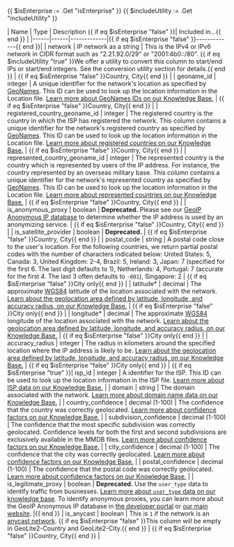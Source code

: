 {{ $isEnterprise := .Get "isEnterprise" }}
{{ $includeUtility := .Get "includeUtility" }}

| Name | Type | Description {{ if eq $isEnterprise "false" }}| Included in...{{ end }} |
|------|------|-------------|{{ if eq $isEnterprise "false" }}-------------{{ end }}|
| network | IP network as a string | This is the IPv4 or IPv6 network in CIDR format such as "2.21.92.0/29" or "2001:4b0::/80". {{ if eq $includeUtility "true" }}We offer a utility to convert this column to start/end IPs or start/end integers. See the conversion utility section for details.{{ end }} | {{ if eq $isEnterprise "false" }}Country, City{{ end }} |
| geoname_id | integer | A unique identifier for the network's location as specified by [GeoNames](https://www.geonames.org/). This ID can be used to look up the location information in the Location file. [Learn more about GeoNames IDs on our Knowledge Base.](https://support.maxmind.com/hc/en-us/articles/4414877149467-IP-Geolocation-Data#h_01FRRNFD5Z5EWNCAXM6SZZ5H2C) | {{ if eq $isEnterprise "false" }}Country, City{{ end }} |
| registered_country_geoname_id | integer | The registered country is the country in which the ISP has registered the network. This column contains a unique identifier for the network's registered country as specified by [GeoNames](https://www.geonames.org/). This ID can be used to look up the location information in the Location file. [Learn more about registered countries on our Knowledge Base.](https://support.maxmind.com/hc/en-us/articles/4414762983195-Country-level-and-City-level-Geolocation) | {{ if eq $isEnterprise "false" }}Country, City{{ end }} |
| represented_country_geoname_id | integer | The represented country is the country which is represented by users of the IP address. For instance, the country represented by an overseas military base. This column contains a unique identifier for the network's represented country as specified by [GeoNames](https://www.geonames.org/). This ID can be used to look up the location information in the Location file. [Learn more about represented countries on our Knowledge Base.](https://support.maxmind.com/hc/en-us/articles/4414762983195-Country-level-and-City-level-Geolocation) | {{ if eq $isEnterprise "false" }}Country, City{{ end }} |
| is_anonymous_proxy | boolean | **Deprecated.** Please see our [GeoIP Anonymous IP database](https://www.maxmind.com/en/geoip2-anonymous-ip-database) to determine whether the IP address is used by an anonymizing service. | {{ if eq $isEnterprise "false" }}Country, City{{ end }} |
| is_satellite_provider | boolean | **Deprecated.** | {{ if eq $isEnterprise "false" }}Country, City{{ end }} |
| postal_code | string | A postal code close to the user's location. For the following countries, we return partial postal codes with the number of characters indicated below: United States: 5, Canada: 3, United Kingdom: 2-4, Brazil: 5, Ireland: 3, Japan: 7 (specified for the first 6. The last digit defaults to 1), Netherlands: 4, Portugal: 7 (accurate for the first 4. The last 3 often defaults to `-001`), Singapore: 2 | {{ if eq $isEnterprise "false" }}City only{{ end }} |
| latitude* | decimal | The approximate [WGS84](https://en.wikipedia.org/wiki/World_Geodetic_System) latitude of the location associated with the network. [Learn about the geolocation area defined by latitude, longitude, and accuracy radius, on our Knowledge Base.](https://support.maxmind.com/hc/en-us/articles/4414877149467-IP-Geolocation-Data#h_01FRRHZZP6RAYSNZTYE4MQ3MWY) | {{ if eq $isEnterprise "false" }}City only{{ end }} |
| longitude* | decimal | The approximate [WGS84](https://en.wikipedia.org/wiki/World_Geodetic_System) longitude of the location associated with the network. [Learn about the geolocation area defined by latitude, longitude, and accuracy radius, on our Knowledge Base.](https://support.maxmind.com/hc/en-us/articles/4414877149467-IP-Geolocation-Data#h_01FRRHZZP6RAYSNZTYE4MQ3MWY) | {{ if eq $isEnterprise "false" }}City only{{ end }} |
| accuracy_radius | integer | The radius in kilometers around the specified location where the IP address is likely to be. [Learn about the geolocation area defined by latitude, longitude, and accuracy radius, on our Knowledge Base.](https://support.maxmind.com/hc/en-us/articles/4414877149467-IP-Geolocation-Data#h_01FRRHZZP6RAYSNZTYE4MQ3MWY) | {{ if eq $isEnterprise "false" }}City only{{ end }} |
{{ if eq $isEnterprise "true" }}| isp_id | integer | A identifier for the ISP. This ID can be used to look up the location information in the ISP file. [Learn more about ISP data on our Knowledge Base.](https://support.maxmind.com/hc/en-us/articles/4408200231067-IP-Network-Data#h_01FN989KHXR7TGXPB5T2DK0Q77) |
| domain | string | The domain associated with the network. [Learn more about domain name data on our Knowledge Base.](https://support.maxmind.com/hc/en-us/articles/4408200231067-IP-Network-Data#h_01FN98A5BNTS0GGWTD2QA4AHXN) |
| country_confidence | decimal (1-100) | The confidence that the country was correctly geolocated. [Learn more about confidence factors on our Knowledge Base.](https://support.maxmind.com/hc/en-us/articles/4414877149467-IP-Geolocation-Data#h_01FRRHZ767N9MJJ21K9CW04WWQ) |
| subdivision_confidence | decimal (1-100) | The confidence that the most specific subdivision was correctly geolocated. Confidence levels for both the first and second subdivisions are exclusively available in the MMDB files. [Learn more about confidence factors on our Knowledge Base.](https://support.maxmind.com/hc/en-us/articles/4414877149467-IP-Geolocation-Data#h_01FRRHZ767N9MJJ21K9CW04WWQ) |
| city_confidence | decimal (1-100) | The confidence that the city was correctly geolocated. [Learn more about confidence factors on our Knowledge Base.](https://support.maxmind.com/hc/en-us/articles/4414877149467-IP-Geolocation-Data#h_01FRRHZ767N9MJJ21K9CW04WWQ) |
| postal_confidence | decimal (1-100) | The confidence that the postal code was correctly geolocated. [Learn more about confidence factors on our Knowledge Base.](https://support.maxmind.com/hc/en-us/articles/4414877149467-IP-Geolocation-Data#h_01FRRHZ767N9MJJ21K9CW04WWQ) |
| is_legitimate_proxy | boolean | **Deprecated.** Use the `user_type` data to identify traffic from businesses. [Learn more about `user_type` data on our knowledge base](https://support.maxmind.com/hc/en-us/articles/4408208479131-User-Context-Data#h_01FN9BTGFQVP41YNPDGM454T2T). To identify anonymous proxies, you can learn more about the GeoIP Anonymous IP database in [the developer portal](/geoip/docs/databases/anonymous-ip) or [our main website](https://www.maxmind.com/en/solutions/geoip2-enterprise-product-suite/anonymous-ip-database). |{{ end }}
| is_anycast | boolean | This is `1` if the network is an [anycast network](https://en.wikipedia.org/wiki/Anycast). {{ if eq $isEnterprise "false" }}This column will be empty in GeoLite2-Country and GeoLite2-City.{{ end }} | {{ if eq $isEnterprise "false" }}Country, City{{ end }} |